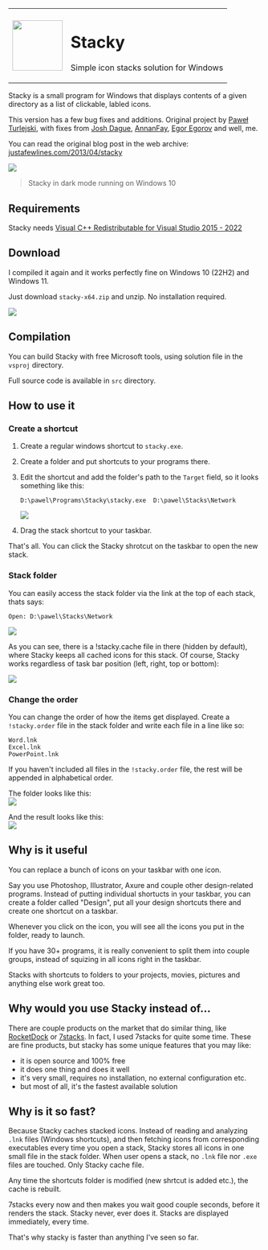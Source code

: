<table>
      <tr>
            <td><img src="images/stacky.png" width="100"></td>
            <td><h1>Stacky</h1><p>Simple icon stacks solution for Windows</p></td>
      </tr>
</table>

Stacky is a small program for Windows that displays contents of a given directory as a list of clickable, labled icons.

This version has a few bug fixes and additions. Original project by [Paweł Turlejski](https://github.com/pawelt/stacky), with fixes from [Josh Dague](https://github.com/daguej/stacky), [AnnanFay](https://github.com/AnnanFay/stacky/commits/master), [Egor Egorov](https://github.com/egigoka/stacky/commits/master) and well, me.

You can read the original blog post in the web archive: [justafewlines.com/2013/04/stacky](https://web.archive.org/web/20160403223409/http://justafewlines.com/2013/04/stacky/)

![](images/stacky-dark-mode.png)
> Stacky in dark mode running on Windows 10

## Requirements

Stacky needs [Visual C++ Redistributable for Visual Studio 2015 - 2022](https://aka.ms/vs/17/release/vc_redist.x64.exe)

## Download

I compiled it again and it works perfectly fine on Windows 10 (22H2) and Windows 11.

Just download `stacky-x64.zip` and unzip. No installation required.

<a href="https://github.com/FelisDiligens/stacky/blob/master/binaries/stacky-x64.zip?raw=true">
      <img src="https://img.shields.io/badge/-Download-0b3e9f?style=for-the-badge">
</a>


## Compilation

You can build Stacky with free Microsoft tools, using solution file in the `vsproj` directory.

Full source code is available in `src` directory.


## How to use it

### Create a shortcut

1. Create a regular windows shortcut to `stacky.exe`.
2. Create a folder and put shortcuts to your programs there.
3. Edit the shortcut and add the folder's path to the `Target` field, so it looks something like this:

      `D:\pawel\Programs\Stacky\stacky.exe  D:\pawel\Stacks\Network`

      ![](images/stacky-shortcut-props.png)
      
4. Drag the stack shortcut to your taskbar.

That's all. You can click the Stacky shrotcut on the taskbar to open the new stack.

### Stack folder

You can easily access the stack folder via the link at the top of each stack, thats says:

`Open: D:\pawel\Stacks\Network`

![](images/stacky-stack-folder.png)

As you can see, there is a !stacky.cache file in there (hidden by default), where Stacky keeps all cached icons for this stack. Of course, Stacky works regardless of task bar position (left, right, top or bottom):

![](images/stacky-cache-rebuilt-horizontal.png)

### Change the order

You can change the order of how the items get displayed. Create a `!stacky.order` file in the stack folder and write each file in a line like so:
```
Word.lnk
Excel.lnk
PowerPoint.lnk
```
If you haven't included all files in the `!stacky.order` file, the rest will be appended in alphabetical order.

The folder looks like this:  
![](images/stacky-stack-folder-order.png)

And the result looks like this:  
![](images/stacky-order-office.png)

## Why is it useful

You can replace a bunch of icons on your taskbar with one icon. 

Say you use Photoshop, Illustrator, Axure and couple other design-related programs. Instead of putting individual shortucts in your taskbar, you can create a folder called "Design", put all your design shortcuts there and create one shortcut on a taskbar.

Whenever you click on the icon, you will see all the icons you put in the folder, ready to launch.

If you have 30+ programs, it is really convenient to split them into couple groups, instead of squizing in all icons right in the taskbar.

Stacks with shortcuts to folders to your projects, movies, pictures and anything else work great too.

## Why would you use Stacky instead of...

There are couple products on the market that do similar thing, like [RocketDock](http://rocketdock.com/) or [7stacks](http://alastria.com/software/7stacks/). In fact, I used 7stacks for quite some time. These are fine products, but stacky has some unique features that you may like:

- it is open source and 100% free
- it does one thing and does it well
- it's very small, requires no installation, no external configuration etc.
- but most of all, it's the fastest available solution


## Why is it so fast?

Because Stacky caches stacked icons. Instead of reading and analyzing `.lnk` files (Windows shortcuts), and then fetching icons from corresponding executables every time you open a stack, Stacky stores all icons in one small file in the stack folder. When user opens a stack, no `.lnk` file nor `.exe` files are touched. Only Stacky cache file.

Any time the shortcuts folder is modified (new shrtcut is added etc.), the cache is rebuilt.

7stacks every now and then makes you wait good couple seconds, before it renders the stack. Stacky never, ever does it. Stacks are displayed immediately, every time.

That's why stacky is faster than anything I've seen so far.
